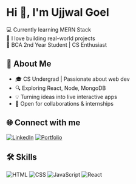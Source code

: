 # Hi 👋, I'm Ujjwal Goel

💻 Currently learning MERN Stack  
🚀 I love building real-world projects  
🌱 BCA 2nd Year Student | CS Enthusiast

## 📌 About Me
- 🎓 CS Undergrad | Passionate about web dev
- 🔍 Exploring React, Node, MongoDB
- 💡 Turning ideas into live interactive apps
- 🤝 Open for collaborations & internships

## 🌐 Connect with me
[![LinkedIn](https://img.shields.io/badge/LinkedIn-blue?logo=linkedin)](https://linkedin.com/in/your-profile)
[![Portfolio](https://img.shields.io/badge/Portfolio-000?logo=vercel&logoColor=white)](https://your-portfolio-link)

## 🛠️ Skills
![HTML](https://img.shields.io/badge/HTML-E34F26?logo=html5&logoColor=white)
![CSS](https://img.shields.io/badge/CSS-1572B6?logo=css3&logoColor=white)
![JavaScript](https://img.shields.io/badge/JavaScript-F7DF1E?logo=javascript&logoColor=black)
![React](https://img.shields.io/badge/React-20232A?logo=react&logoColor=61DAFB)
